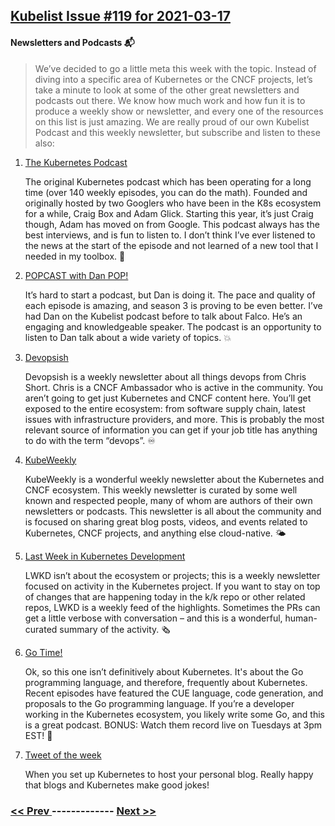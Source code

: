## [Kubelist Issue #119 for 2021-03-17](https://kubelist.com/issue/119)

#### Newsletters and Podcasts 📬

> We’ve decided to go a little meta this week with the topic. Instead of diving into a specific area of Kubernetes or the CNCF projects, let’s take a minute to look at some of the other great newsletters and podcasts out there. We know how much work and how fun it is to produce a weekly show or newsletter, and every one of the resources on this list is just amazing. We are really proud of our own Kubelist Podcast and this weekly newsletter, but subscribe and listen to these also:

1. [The Kubernetes Podcast](https://kubernetespodcast.com)

    The original Kubernetes podcast which has been operating for a long time (over 140 weekly episodes, you can do the math). Founded and originally hosted by two Googlers who have been in the K8s ecosystem for a while, Craig Box and Adam Glick. Starting this year, it’s just Craig though, Adam has moved on from Google. This podcast always has the best interviews, and is fun to listen to. I don’t think I’ve ever listened to the news at the start of the episode and not learned of a new tool that I needed in my toolbox. 🧰
1. [POPCAST with Dan POP!](https://popcast-d9f7b6dc.simplecast.com)

    It’s hard to start a podcast, but Dan is doing it. The pace and quality of each episode is amazing, and season 3 is proving to be even better. I’ve had Dan on the Kubelist podcast before to talk about Falco. He’s an engaging and knowledgeable speaker. The podcast is an opportunity to listen to Dan talk about a wide variety of topics. 💥
1. [Devopsish](https://devopsish.com)

    Devopsish is a weekly newsletter about all things devops from Chris Short. Chris is a CNCF Ambassador who is active in the community. You aren’t going to get just Kubernetes and CNCF content here. You’ll get exposed to the entire ecosystem: from software supply chain, latest issues with infrastructure providers, and more. This is probably the most relevant source of information you can get if your job title has anything to do with the term “devops”. ♾
1. [KubeWeekly](https://kubeweekly.io)

    KubeWeekly is a wonderful weekly newsletter about the Kubernetes and CNCF ecosystem. This weekly newsletter is curated by some well known and respected people, many of whom are authors of their own newsletters or podcasts. This newsletter is all about the community and is focused on sharing great blog posts, videos, and events related to Kubernetes, CNCF projects, and anything else cloud-native. 🌤
1. [Last Week in Kubernetes Development](https://lwkd.info)

    LWKD isn’t about the ecosystem or projects; this is a weekly newsletter focused on activity in the Kubernetes project. If you want to stay on top of changes that are happening today in the k/k repo or other related repos, LWKD is a weekly feed of the highlights. Sometimes the PRs can get a little verbose with conversation – and this is a wonderful, human-curated summary of the activity. 🗞
1. [Go Time!](https://changelog.com/gotime)

    Ok, so this one isn’t definitively about Kubernetes. It's about the Go programming language, and therefore, frequently about Kubernetes. Recent episodes have featured the CUE language, code generation, and proposals to the Go programming language. If you’re a developer working in the Kubernetes ecosystem, you likely write some Go, and this is a great podcast.  BONUS: Watch them record live on Tuesdays at 3pm EST! 🚦
1. [Tweet of the week](https://twitter.com/Tixie_/status/1370091395017547777)

    When you set up Kubernetes to host your personal blog. Really happy that blogs and Kubernetes make good jokes! 

### [ << Prev ](kubelist-118.md) ------------- [ Next >> ](kubelist-120.md)
